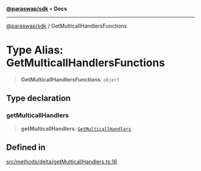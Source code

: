 [**@paraswap/sdk**](../README.md) • **Docs**

***

[@paraswap/sdk](../globals.md) / GetMulticallHandlersFunctions

# Type Alias: GetMulticallHandlersFunctions

> **GetMulticallHandlersFunctions**: `object`

## Type declaration

### getMulticallHandlers

> **getMulticallHandlers**: [`GetMulticallHandlers`](../-internal-/type-aliases/GetMulticallHandlers.md)

## Defined in

[src/methods/delta/getMulticallHandlers.ts:16](https://github.com/paraswap/paraswap-sdk/blob/master/src/methods/delta/getMulticallHandlers.ts#L16)
